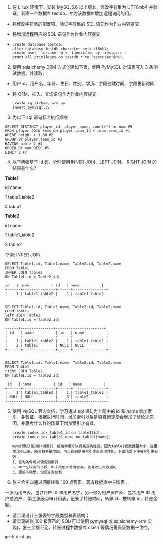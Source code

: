 1. 在 Linux 环境下，安装 MySQL5.6 以上版本，修改字符集为 UTF8mb4 并验证，新建一个数据库 testdb，并为该数据库增加远程访问的用。

- 将修改字符集的配置项、验证字符集的 SQL 语句作为作业内容提交

- 将增加远程用户的 SQL 语句作为作业内容提交

- ~~~mysql
  create database testdb;
  alter database testdb character set=utf8mb4;
  create user 'testuser'@'%' identified by 'testpass';
  grant all privileges on testdb.* to 'testuser'@'%';
  
  ~~~

  

2. 使用 sqlalchemy ORM 方式创建如下表，使用 PyMySQL 对该表写入 3 条测试数据，并读取:

- 用户 id、用户名、年龄、生日、性别、学历、字段创建时间、字段更新时间

- 将 ORM、插入、查询语句作为作业内容提交

  ``` 
  create_sqlalchemy_orm.py
  insert_pymysql.py
  ```

  

3. 为以下 sql 语句标注执行顺序：

```
SELECT DISTINCT player_id, player_name, count(*) as num #5
FROM player JOIN team ON player.team_id = team.team_id #1
WHERE height > 1.80 #2
GROUP BY player.team_id #3 
HAVING num > 2 #4
ORDER BY num DESC #6
LIMIT 2 #7
```

4. 以下两张基于 id 列，分别使用 INNER JOIN、LEFT JOIN、 RIGHT JOIN 的结果是什么?

**Table1**

id name

1 table1_table2

2 table1

**Table2**

id name

1 table1_table2

3 table2

举例: INNER JOIN

```
SELECT Table1.id, Table1.name, Table2.id, Table2.name
FROM Table1
INNER JOIN Table2
ON Table1.id = Table2.id;

id   | name          | id   | name          |
+------+---------------+------+---------------+
|    1 | table1_table2 |    1 | table1_table2


SELECT Table1.id, Table1.name, Table2.id, Table2.name
FROM Table1
left JOIN Table2
ON Table1.id = Table2.id;

------+---------------+------+---------------+
| id   | name          | id   | name          |
+------+---------------+------+---------------+
|    1 | table1_table2 |    1 | table1_table2 |
|    2 | table1        | NULL | NULL          |
+------+---------------+------+---------------+


SELECT Table1.id, Table1.name, Table2.id, Table2.name
FROM Table1
right JOIN Table2
ON Table1.id = Table2.id;

 id   | name          | id   | name          |
+------+---------------+------+---------------+
|    1 | table1_table2 |    1 | table1_table2 |
| NULL | NULL          |    3 | table2        |
+------+---------------+------+---------------+
```



5. 使用 MySQL 官方文档，学习通过 sql 语句为上题中的 id 和 name 增加索引，并验证。根据执行时间，增加索引以后是否查询速度会增加？请论述原因，并思考什么样的场景下增加索引才有效。

   ```
   create index idx_table1_id on table1(id);
   create index idx_table1_name on table1(name);
   
   mysql默认使用B+树索引，使用索引可以提高查询性能。因为table1表数据量太小，这里体现不出来。随着数据量增加，可以看到使用索引提高查询性能。下面场景下使用索引更有效：
   1、查询条件可以使用到索引
   2、唯一性较高的字段，即字段值区分度较高，能有效过滤数据的
   3、更新不频繁，但是查询频繁
   ```

   

6. 张三给李四通过网银转账 100 极客币，现有数据库中三张表：

一张为用户表，包含用户 ID 和用户名字，另一张为用户资产表，包含用户 ID 用户总资产，
第三张表为审计用表，记录了转账时间，转账 id，被转账 id，转账金额。

- 请合理设计三张表的字段类型和表结构；
- 请实现转账 100 极客币的 SQL(可以使用 pymysql 或 sqlalchemy-orm 实现)，张三余额不足，转账过程中数据库 crash 等情况需保证数据一致性。

~~~
geek_deal.py
~~~

